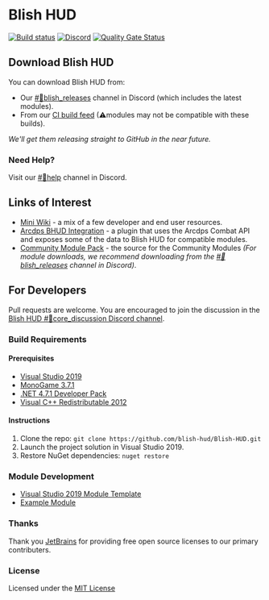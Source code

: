 ﻿# Blish HUD
[![Build status](https://ci.appveyor.com/api/projects/status/43fg2d3hy4jt5ip1?svg=true)](https://ci.appveyor.com/project/dlamkins/blish-hud)
[![Discord](https://img.shields.io/discord/531175899588984842.svg?logo=discord&logoColor=%237289DA)](https://discord.gg/FYKN3qh)
[![Quality Gate Status](https://sonarcloud.io/api/project_badges/measure?branch=dev&project=blish-hud_Blish-HUD&metric=alert_status)](https://sonarcloud.io/dashboard?id=blish-hud_Blish-HUD&branch=dev)


## Download Blish HUD

You can download Blish HUD from:
- Our [#💾blish_releases](https://discord.gg/2HKg78n) channel in Discord (which includes the latest modules).
- From our [CI build feed](https://ci.appveyor.com/project/dlamkins/blish-hud/branch/dev/artifacts) (⚠modules may not be compatible with these builds).

*We'll get them releasing straight to GitHub in the near future.*

### Need Help?

Visit our [#💢help](https://discord.gg/qJdUhdG) channel in Discord.

## Links of Interest

- [Mini Wiki](https://github.com/blish-hud/Blish-HUD/wiki) - a mix of a few developer and end user resources.
- [Arcdps BHUD Integration](https://github.com/blish-hud/arcdps-bhud) - a plugin that uses the Arcdps Combat API and exposes some of the data to Blish HUD for compatible modules.
- [Community Module Pack](https://github.com/blish-hud/Community-Module-Pack) - the source for the Community Modules 
*(For module downloads, we recommend downloading from the [#💾blish_releases](https://discord.gg/2HKg78n) channel in Discord)*.

## For Developers

Pull requests are welcome. You are encouraged to join the discussion in the [Blish HUD #🔨core_discussion Discord channel](https://discord.gg/nGbd3kU).

### Build Requirements

#### Prerequisites

- [Visual Studio 2019](https://visualstudio.microsoft.com/vs/)
- [MonoGame 3.7.1](http://community.monogame.net/t/monogame-3-7-1-release/11173)
- [.NET 4.7.1 Developer Pack](https://www.microsoft.com/en-us/download/details.aspx?id=56119)
- [Visual C++ Redistributable 2012](https://www.microsoft.com/en-us/download/details.aspx?id=30679)

#### Instructions

1.  Clone the repo: `git clone https://github.com/blish-hud/Blish-HUD.git`
2.  Launch the project solution in Visual Studio 2019.
3.  Restore NuGet dependencies: `nuget restore`

### Module Development

- [Visual Studio 2019 Module Template](https://github.com/blish-hud/Module-Template)
- [Example Module](https://github.com/blish-hud/Example-Blish-HUD-Module/blob/master/README.md)

### Thanks

Thank you [JetBrains](https://www.jetbrains.com/?from=Blish%20HUD) for providing free open source licenses to our primary contributers.

### License

Licensed under the [MIT License](https://choosealicense.com/licenses/mit/)
